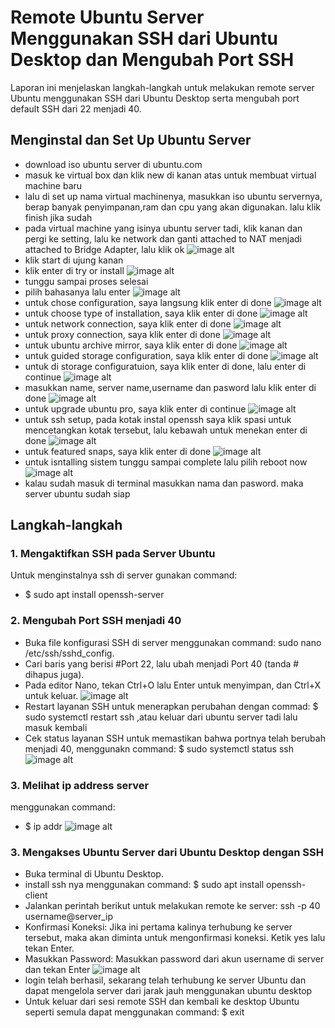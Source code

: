 # Remote Ubuntu Server Menggunakan SSH dari Ubuntu Desktop dan Mengubah Port SSH
Laporan ini menjelaskan langkah-langkah untuk melakukan remote server Ubuntu menggunakan SSH dari Ubuntu Desktop serta mengubah port default SSH dari 22 menjadi 40.
## Menginstal dan Set Up Ubuntu Server
- download iso ubuntu server di ubuntu.com
- masuk ke virtual box dan klik new di kanan atas untuk membuat virtual machine baru
- lalu di set up nama virtual machinenya, masukkan iso ubuntu servernya, berap banyak penyimpanan,ram dan cpu yang akan digunakan. lalu klik finish jika sudah
- pada virtual machine yang isinya ubuntu server tadi, klik kanan dan pergi ke setting, lalu ke network dan ganti attached to NAT menjadi attached to Bridge Adapter, lalu klik ok
![image alt](https://github.com/M-Prakarsa-Al-Islam/SSH-Remote-Ubuntu-Server/blob/2908d5315631dbc35f058e4c4445596a335757e3/Screenshot%20(243).png)
- klik start di ujung kanan
- klik enter di try or install
![image alt](https://github.com/M-Prakarsa-Al-Islam/SSH-Remote-Ubuntu-Server/blob/47772d1e15aa34d9b345c8d33f4b03f4ee57317f/Screenshot%20(244).png)
- tunggu sampai proses selesai
- pilih bahasanya lalu enter
![image alt](https://github.com/M-Prakarsa-Al-Islam/SSH-Remote-Ubuntu-Server/blob/47772d1e15aa34d9b345c8d33f4b03f4ee57317f/Screenshot%20(247).png)
- untuk chose configuration, saya langsung klik enter di done
![image alt](https://github.com/M-Prakarsa-Al-Islam/SSH-Remote-Ubuntu-Server/blob/47772d1e15aa34d9b345c8d33f4b03f4ee57317f/Screenshot%20(249).png)
- untuk choose type of installation, saya klik enter di done
![image alt](https://github.com/M-Prakarsa-Al-Islam/SSH-Remote-Ubuntu-Server/blob/47772d1e15aa34d9b345c8d33f4b03f4ee57317f/Screenshot%20(251).png)
- untuk network connection, saya klik enter di done
![image alt](https://github.com/M-Prakarsa-Al-Islam/SSH-Remote-Ubuntu-Server/blob/47772d1e15aa34d9b345c8d33f4b03f4ee57317f/Screenshot%20(252).png)
- untuk proxy connection, saya klik enter di done
![image alt](https://github.com/M-Prakarsa-Al-Islam/SSH-Remote-Ubuntu-Server/blob/47772d1e15aa34d9b345c8d33f4b03f4ee57317f/Screenshot%20(253).png)
- untuk ubuntu archive mirror, saya klik enter di done
![image alt](https://github.com/M-Prakarsa-Al-Islam/SSH-Remote-Ubuntu-Server/blob/47772d1e15aa34d9b345c8d33f4b03f4ee57317f/Screenshot%20(254).png)
- untuk guided storage configuration, saya klik enter di done
![image alt](https://github.com/M-Prakarsa-Al-Islam/SSH-Remote-Ubuntu-Server/blob/47772d1e15aa34d9b345c8d33f4b03f4ee57317f/Screenshot%20(255).png)
- untuk di storage configuratuion, saya klik enter di done, lalu enter di continue
![image alt](https://github.com/M-Prakarsa-Al-Islam/SSH-Remote-Ubuntu-Server/blob/47772d1e15aa34d9b345c8d33f4b03f4ee57317f/Screenshot%20(257).png)
- masukkan name, server name,username dan pasword lalu klik enter di done
![image alt](https://github.com/M-Prakarsa-Al-Islam/SSH-Remote-Ubuntu-Server/blob/47772d1e15aa34d9b345c8d33f4b03f4ee57317f/Screenshot%20(258).png)
- untuk upgrade ubuntu pro, saya klik enter di continue
![image alt](https://github.com/M-Prakarsa-Al-Islam/SSH-Remote-Ubuntu-Server/blob/47772d1e15aa34d9b345c8d33f4b03f4ee57317f/Screenshot%20(259).png)
- untuk ssh setup, pada kotak instal openssh saya klik spasi untuk mencetangkan kotak tersebut, lalu kebawah untuk menekan enter di done
![image alt](https://github.com/M-Prakarsa-Al-Islam/SSH-Remote-Ubuntu-Server/blob/47772d1e15aa34d9b345c8d33f4b03f4ee57317f/Screenshot%20(260).png)
- untuk featured snaps, saya klik enter di done
![image alt](https://github.com/M-Prakarsa-Al-Islam/SSH-Remote-Ubuntu-Server/blob/47772d1e15aa34d9b345c8d33f4b03f4ee57317f/Screenshot%20(262).png)
- untuk isntalling sistem tunggu sampai complete lalu pilih reboot now
![image alt](https://github.com/M-Prakarsa-Al-Islam/SSH-Remote-Ubuntu-Server/blob/47772d1e15aa34d9b345c8d33f4b03f4ee57317f/Screenshot%20(265).png)
- kalau sudah masuk di terminal masukkan nama dan pasword. maka server ubuntu sudah siap
## Langkah-langkah 
### 1. Mengaktifkan SSH pada Server Ubuntu
Untuk menginstalnya ssh di server gunakan command:
- $ sudo apt install openssh-server
### 2. Mengubah Port SSH menjadi 40
- Buka file konfigurasi SSH di server menggunakan command: sudo nano /etc/ssh/sshd_config.
- Cari baris yang berisi #Port 22, lalu ubah menjadi Port 40 (tanda # dihapus juga).
- Pada editor Nano, tekan Ctrl+O lalu Enter untuk menyimpan, dan Ctrl+X untuk keluar.
![image alt](https://github.com/M-Prakarsa-Al-Islam/SSH-Remote-Ubuntu-Server/blob/673a8b27cffa9ea7a03e66ffbc3b0b582637f320/Screenshot%20(267).png)
- Restart layanan SSH untuk menerapkan perubahan dengan commad: $ sudo systemctl restart ssh ,atau keluar dari ubuntu server tadi lalu masuk kembali
- Cek status layanan SSH untuk memastikan bahwa portnya telah berubah menjadi 40, menggunakn command: $ sudo systemctl status ssh
![image alt](https://github.com/M-Prakarsa-Al-Islam/SSH-Remote-Ubuntu-Server/blob/673a8b27cffa9ea7a03e66ffbc3b0b582637f320/Screenshot%20(270).png)
### 3. Melihat ip address server
menggunakan command:
- $ ip addr
![image alt](https://github.com/M-Prakarsa-Al-Islam/SSH-Remote-Ubuntu-Server/blob/673a8b27cffa9ea7a03e66ffbc3b0b582637f320/Screenshot%20(272).png)
### 3. Mengakses Ubuntu Server dari Ubuntu Desktop dengan SSH
- Buka terminal di Ubuntu Desktop.
- install ssh nya menggunakan command: $ sudo apt install openssh-client
- Jalankan perintah berikut untuk melakukan remote ke server: ssh -p 40 username@server_ip
- Konfirmasi Koneksi: Jika ini pertama kalinya terhubung ke server tersebut, maka akan diminta untuk mengonfirmasi koneksi. Ketik yes lalu tekan Enter.
- Masukkan Password: Masukkan password dari akun username di server dan tekan Enter
![image alt](https://github.com/M-Prakarsa-Al-Islam/SSH-Remote-Ubuntu-Server/blob/673a8b27cffa9ea7a03e66ffbc3b0b582637f320/Screenshot%20(273).png)
- login telah berhasil, sekarang telah terhubung ke server Ubuntu dan dapat mengelola server dari jarak jauh menggunakan ubuntu desktop
- Untuk keluar dari sesi remote SSH dan kembali ke desktop Ubuntu seperti semula dapat menggunakan command: $ exit
